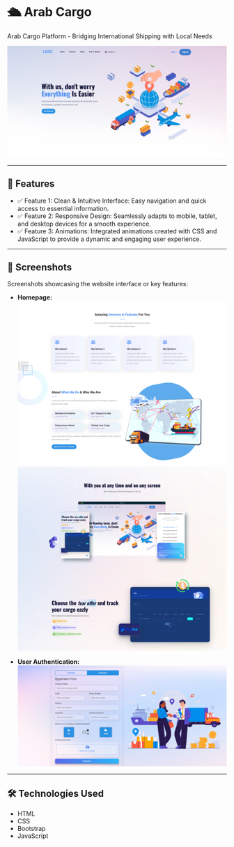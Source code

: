 # 🛳 Arab Cargo

 Arab Cargo Platform - Bridging International Shipping with Local Needs

![Screenshot](assets/screenshots/Arab-Cargo1.png)

---

## 🌟 **Features**
- ✅ Feature 1: Clean & Intuitive Interface: Easy navigation and quick access to essential information.
- ✅ Feature 2: Responsive Design: Seamlessly adapts to mobile, tablet, and desktop devices for a smooth experience.
- ✅ Feature 3: Animations: Integrated animations created with CSS and JavaScript to provide a dynamic and engaging user experience.

---

## 📸 **Screenshots**
Screenshots showcasing the website interface or key features:

- **Homepage:**
  ![Homepage Screenshot](assets/screenshots/Arab-Cargo2.png)
  ![Homepage Screenshot](assets/screenshots/Arab-Cargo3.png)

- **User Authentication:**
  ![Feature Screenshot](assets/screenshots/Signup.png)


---

## 🛠️ **Technologies Used**
- HTML
- CSS
- Bootstrap
- JavaScript


